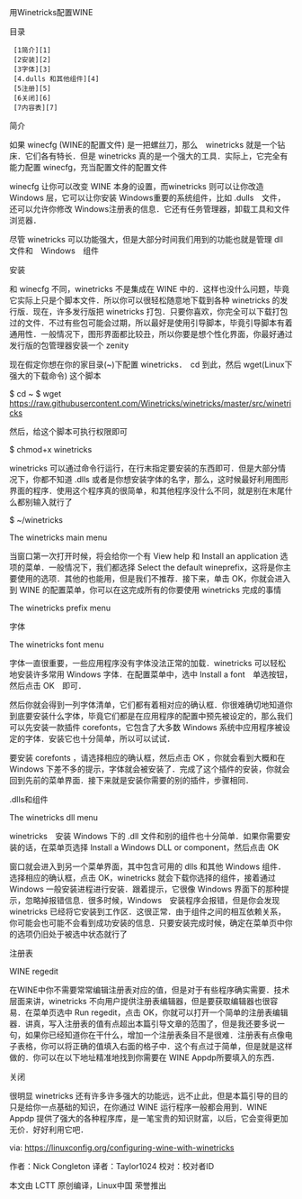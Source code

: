 

用Winetricks配置WINE

目录

     [1简介][1]
     [2安装][2]
     [3字体][3]
     [4.dulls 和其他组件][4]
     [5注册][5]
     [6关闭][6]
     [7内容表][7]

简介

如果 winecfg (WINE的配置文件) 是一把螺丝刀，那么　winetricks 就是一个钻床．它们各有特长．但是 winetricks 真的是一个强大的工具．实际上，它完全有能力配置 winecfg，充当配置文件的配置文件

winecfg 让你可以改变 WINE 本身的设置，而winetricks 则可以让你改造 Windows 层，它可以让你安装 Windows重要的系统组件，比如 .dulls　文件，还可以允许你修改 Windows注册表的信息．它还有任务管理器，卸载工具和文件浏览器．

尽管 winetricks 可以功能强大，但是大部分时间我们用到的功能也就是管理 dll 文件和　Windows　组件

安装

和 winecfg 不同，winetricks 不是集成在 WINE 中的．这样也没什么问题，毕竟它实际上只是个脚本文件．所以你可以很轻松随意地下载到各种 winetricks 的发行版．现在，许多发行版把 winetricks 打包．只要你喜欢，你完全可以下载打包过的文件．不过有些包可能会过期，所以最好是使用引导脚本，毕竟引导脚本有着通用性．一般情况下，图形界面都比较丑，所以你要是想个性化界面，你最好通过发行版的包管理器安装一个 zenity

现在假定你想在你的家目录(~)下配置 winetricks．　cd 到此，然后 wget(Linux下强大的下载命令) 这个脚本

$ cd ~
$ wget https://raw.githubusercontent.com/Winetricks/winetricks/master/src/winetricks

然后，给这个脚本可执行权限即可

$ chmod+x winetricks

winetricks 可以通过命令行运行，在行末指定要安装的东西即可．但是大部分情况下，你都不知道 .dlls 或者是你想安装字体的名字，那么，这时候最好利用图形界面的程序．使用这个程序真的很简单，和其他程序没什么不同，就是别在末尾什么都别输入就行了

$ ~/winetricks

The winetricks main menu

当窗口第一次打开时候，将会给你一个有 View help 和 Install an application 选项的菜单．一般情况下，我们都选择 Select the default wineprefix，这将是你主要使用的选项．其他的也能用，但是我们不推荐．接下来，单击 OK，你就会进入到 WINE 的配置菜单，你可以在这完成所有的你要使用 winetricks 完成的事情

The winetricks prefix menu

字体

The winetricks font menu

字体一直很重要，一些应用程序没有字体没法正常的加载．winetricks 可以轻松地安装许多常用 Windows 字体．在配置菜单中，选中 Install a font　单选按钮，然后点击 OK　即可．

然后你就会得到一列字体清单，它们都有着相对应的确认框．你很难确切地知道你到底要安装什么字体，毕竟它们都是在应用程序的配置中预先被设定的，那么我们可以先安装一款插件 corefonts，它包含了大多数 Windows 系统中应用程序被设定的字体．安装它也十分简单，所以可以试试．

要安装 corefonts ，请选择相应的确认框，然后点击 OK ，你就会看到大概和在 Windows 下差不多的提示，字体就会被安装了．完成了这个插件的安装，你就会回到先前的菜单界面．接下来就是安装你需要的别的插件，步骤相同．

.dlls和组件

The winetricks dll menu

winetricks　安装 Windows 下的 .dll 文件和别的组件也十分简单．如果你需要安装的话，在菜单页选择 Install a Windows DLL or component，然后点击 OK 

窗口就会进入到另一个菜单界面，其中包含可用的 dlls 和其他 Windows 组件．选择相应的确认框，点击 OK，winetricks 就会下载你选择的组件，接着通过 Windows 一般安装进程进行安装．跟着提示，它很像 Windows 界面下的那种提示，忽略掉报错信息．很多时候，Windows　安装程序会报错，但是你会发现 winetricks 已经将它安装到工作区．这很正常．由于组件之间的相互依赖关系，你可能会也可能不会看到成功安装的信息．只要安装完成时候，确定在菜单页中你的选项仍旧处于被选中状态就行了

注册表

WINE regedit

在WINE中你不需要常常编辑注册表对应的值，但是对于有些程序确实需要．技术层面来讲，winetricks 不向用户提供注册表编辑器，但是要获取编辑器也很容易．在菜单页选中 Run regedit，点击 OK，你就可以打开一个简单的注册表编辑器．讲真，写入注册表的值有点超出本篇引导文章的范围了，但是我还要多说一句，如果你已经知道你在干什么，增加一个注册表条目不是很难．注册表有点像电子表格，你可以将正确的值填入右面的格子中．这个有点过于简单，但是就是这样做的．你可以在以下地址精准地找到你需要在 WINE Appdp所要填入的东西．

关闭

很明显 winetricks 还有许多许多强大的功能远，远不止此，但是本篇引导的目的只是给你一点基础的知识，在你通过 WINE 运行程序一般都会用到．WINE Appdp 提供了强大的各种程序库，是一笔宝贵的知识财富，以后，它会变得更加无价．好好利用它吧．

via: https://linuxconfig.org/configuring-wine-with-winetricks

作者：Nick Congleton 译者：Taylor1024 校对：校对者ID

本文由 LCTT 原创编译，Linux中国 荣誉推出


